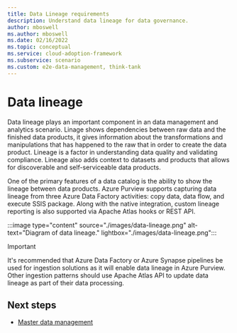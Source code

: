 ```yaml
---
title: Data Lineage requirements
description: Understand data lineage for data governance.
author: mboswell
ms.author: mboswell
ms.date: 02/16/2022
ms.topic: conceptual
ms.service: cloud-adoption-framework
ms.subservice: scenario
ms.custom: e2e-data-management, think-tank
---
```


# Data lineage

Data lineage plays an important component in an data management and analytics scenario. Linage shows dependencies between raw data and the finished data products, it gives information about the transformations and manipulations that has happened to the raw that in order to create the data product. Lineage is a factor in understanding data quality and validating compliance. Lineage also adds context to datasets and products that allows for discoverable and self-serviceable data products.

One of the primary features of a data catalog is the ability to show the lineage between data products. Azure Purview supports capturing data lineage from three Azure Data Factory activities: copy data, data flow, and execute SSIS package. Along with the native integration, custom lineage reporting is also supported via Apache Atlas hooks or REST API.

:::image type="content" source="./images/data-lineage.png" alt-text="Diagram of data lineage." lightbox="./images/data-lineage.png":::

> [!IMPORTANT]
> It's recommended that Azure Data Factory or Azure Synapse pipelines be used for ingestion solutions as it will enable data lineage in Azure Purview. Other ingestion patterns should use Apache Atlas API to update data lineage as part of their data processing.

## Next steps

- [Master data management](govern-master-data.md)
